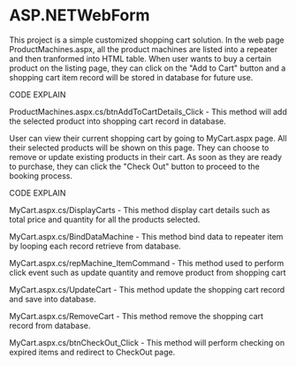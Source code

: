 # ASP.NETWebForm

This project is a simple customized shopping cart solution. In the web page ProductMachines.aspx, all the product machines are listed into a repeater and then tranformed into HTML table. When user wants to buy a certain product on the listing page, they can click on the "Add to Cart" button and a shopping cart item record will be stored in database for future use.

CODE EXPLAIN

ProductMachines.aspx.cs/btnAddToCartDetails_Click - This method will add the selected product into shopping cart record in database.


User can view their current shopping cart by going to MyCart.aspx page. All their selected products will be shown on this page. They can choose to remove or update existing products in their cart. As soon as they are ready to purchase, they can click the "Check Out" button to proceed to the booking process.

CODE EXPLAIN

MyCart.aspx.cs/DisplayCarts - This method display cart details such as total price and quantity for all the products selected.

MyCart.aspx.cs/BindDataMachine - This method bind data to repeater item by looping each record retrieve from database.

MyCart.aspx.cs/repMachine_ItemCommand - This method used to perform click event such as update quantity and remove product from shopping cart

MyCart.aspx.cs/UpdateCart - This method update the shopping cart record and save into database.

MyCart.aspx.cs/RemoveCart - This method remove the shopping cart record from database.

MyCart.aspx.cs/btnCheckOut_Click - This method will perform checking on expired items and redirect to CheckOut page.
